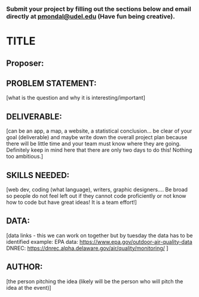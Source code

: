 ### Submit your project by filling out the sections below and email directly at pmondal@udel.edu (Have fun being creative).

# TITLE

## Proposer: 

## PROBLEM STATEMENT: 
[what is the question and why it is interesting/important]

## DELIVERABLE: 
[can be an app, a map, a website, a statistical conclusion… be clear of your goal (deliverable) and maybe write down the overall project plan because there will be little time and your team must know where they are going. Definitely keep in mind here that there are only two days to do this! Nothing too ambitious.]

## SKILLS NEEDED: 
[web dev, coding (what language), writers, graphic designers…. Be broad so people do not feel left out if they cannot code proficiently or not know how to code but have great ideas! It is a team effort!]

## DATA: 
[data links - this we can work on together but by tuesday the data has to be identified example: 
EPA data: https://www.epa.gov/outdoor-air-quality-data
DNREC: https://dnrec.alpha.delaware.gov/air/quality/monitoring/ ]

## AUTHOR: 
[the person pitching the idea (likely will be the person who will pitch the idea at the event)]

